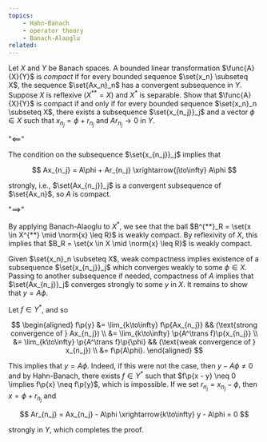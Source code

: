 ```yaml
---
topics:
    - Hahn-Banach
    - operator theory
    - Banach-Alaoglu
related:
---
```


<problem>

Let $X$ and $Y$ be Banach spaces. A bounded linear transformation $\func{A}{X}{Y}$ is _compact_ if for every bounded sequence $\set{x_n} \subseteq X$, the sequence $\set{Ax_n}_n$ has a convergent subsequence in $Y$. Suppose $X$ is reflexive ($X^{**} = X$) and $X^*$ is separable. Show that $\func{A}{X}{Y}$ is compact if and only if for every bounded sequence $\set{x_n}_n \subseteq X$, there exists a subsequence $\set{x_{n_j}}_j$ and a vector $\phi \in X$ such that $x_{n_j} = \phi + r_{n_j}$ and $Ar_{n_j} \to 0$ in $Y$.

</problem>

<solution>

"$\impliedby$"

The condition on the subsequence $\set{x_{n_j}}_j$ implies that

$$
Ax_{n_j} = A\phi + Ar_{n_j} \xrightarrow{j\to\infty} A\phi
$$

strongly, i.e., $\set{Ax_{n_j}}_j$ is a convergent subsequence of $\set{Ax_n}$, so $A$ is compact.

"$\implies$"

By applying Banach-Alaoglu to $X^*$, we see that the ball $B^{**}_R = \set{x \in X^{**} \mid \norm{x} \leq R}$ is weakly compact. By reflexivity of $X$, this implies that $B_R = \set{x \in X \mid \norm{x} \leq R}$ is weakly compact.

Given $\set{x_n}_n \subseteq X$, weak compactness implies existence of a subsequence $\set{x_{n_j}}_j$ which converges weakly to some $\phi \in X$. Passing to another subsequence if needed, compactness of $A$ implies that $\set{Ax_{n_j}}_j$ converges strongly to some $y$ in $X$. It remains to show that $y = A\phi$.

Let $f \in Y^*$, and so

$$
\begin{aligned}
    f\p{y}
        &= \lim_{k\to\infty} f\p{Ax_{n_j}}
            && (\text{strong convergence of } Ax_{n_j}) \\
        &= \lim_{k\to\infty} \p{A^\trans f}\p{x_{n_j}} \\
        &= \lim_{k\to\infty} \p{A^\trans f}\p{\phi}
            && (\text{weak convergence of } x_{n_j}) \\
        &= f\p{A\phi}.
\end{aligned}
$$

This implies that $y = A\phi$. Indeed, if this were not the case, then $y - A\phi \neq 0$ and by Hahn-Banach, there exists $f \in Y^*$ such that $f\p{x - y} \neq 0 \implies f\p{x} \neq f\p{y}$, which is impossible. If we set $r_{n_j} = x_{n_j} - \phi$, then $x = \phi + r_{n_j}$ and

$$
Ar_{n_j}
    = Ax_{n_j} - A\phi
    \xrightarrow{k\to\infty} y - A\phi = 0
$$

strongly in $Y$, which completes the proof.

</solution>
